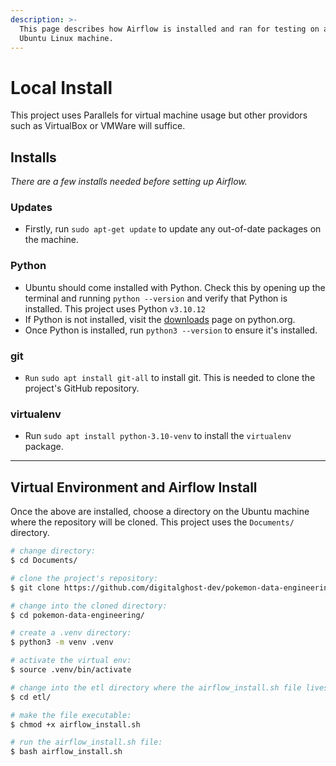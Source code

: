 ```yaml
---
description: >-
  This page describes how Airflow is installed and ran for testing on a local
  Ubuntu Linux machine.
---
```


# Local Install

This project uses Parallels for virtual machine usage but other providors such as VirtualBox or VMWare will suffice.

## Installs

_There are a few installs needed before setting up Airflow._

### **Updates**

* Firstly, run `sudo apt-get update` to update any out-of-date packages on the machine.

### **Python**

* Ubuntu should come installed with Python. Check this by opening up the terminal and running `python --version` and verify that Python is installed. This project uses Python `v3.10.12`
* If Python is not installed, visit the [downloads](https://www.python.org/downloads/) page on python.org.
* Once Python is installed, run `python3 --version` to ensure it's installed.

### **git**

* `Run` `sudo apt install git-all` to install git. This is needed to clone the project's GitHub repository.

### **virtualenv**

* Run `sudo apt install python-3.10-venv` to install the `virtualenv` package.

***

## Virtual Environment and Airflow Install

Once the above are installed, choose a directory on the Ubuntu machine where the repository will be cloned. This project uses the `Documents/` directory.

```bash
# change directory:
$ cd Documents/

# clone the project's repository:
$ git clone https://github.com/digitalghost-dev/pokemon-data-engineering.git

# change into the cloned directory:
$ cd pokemon-data-engineering/

# create a .venv directory:
$ python3 -m venv .venv

# activate the virtual env:
$ source .venv/bin/activate

# change into the etl directory where the airflow_install.sh file lives:
$ cd etl/

# make the file executable:
$ chmod +x airflow_install.sh

# run the airflow_install.sh file:
$ bash airflow_install.sh


```

